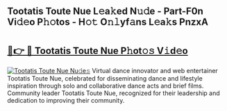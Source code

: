 ## Tootatis Toute Nue L𝚎a𝚔ed N𝚞𝚍e - Part-F0n Vi𝚍𝚎o P𝚑𝚘tos - H𝚘𝚝 O𝚗𝚕yf𝚊ns L𝚎a𝚔s PnzxA

# <h2><a href="http://kf55v8q.oniu.top/?m=Tootatis+Toute+Nue">🔗👉 🔴 Tootatis Toute Nue P𝚑ot𝚘𝚜 V𝚒d𝚎o</a></h2>

[![Tootatis Toute Nue Nu𝚍e𝚜](https://i.imgur.com/0qMVB7G.gif)](http://kf55v8q.oniu.top/?m=Tootatis+Toute+Nue)
Virtual dance innovator and web entertainer Tootatis Toute Nue, celebrated for disseminating dance and lifestyle inspiration through solo and collaborative dance acts and brief films. Community leader Tootatis Toute Nue, recognized for their leadership and dedication to improving their community.  
